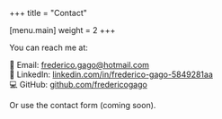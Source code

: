 +++
title = "Contact"

[menu.main]
  weight = 2
+++

You can reach me at:

📧 Email: frederico.gago@hotmail.com  
💼 LinkedIn: [linkedin.com/in/frederico-gago-5849281aa](https://www.linkedin.com/in/frederico-gago-5849281aa)  
💻 GitHub: [github.com/fredericogago](https://github.com/fredericogago)

Or use the contact form (coming soon).
